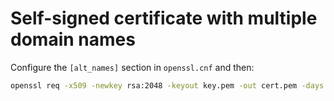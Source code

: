 # Self-signed certificate with multiple domain names

Configure the `[alt_names]` section in `openssl.cnf` and then:

```bash
openssl req -x509 -newkey rsa:2048 -keyout key.pem -out cert.pem -days 36500 -subj '/CN=bioserver-video' -config openssl.cnf -extensions v3_req -nodes
```
